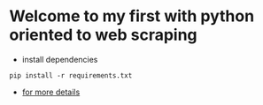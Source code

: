 # Welcome to my first with python oriented to web scraping

- install dependencies

```shell
pip install -r requirements.txt
```

- [for more details](./doc/REQUERIMENTS.md)

